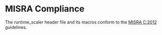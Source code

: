# MISRA Compliance

The runtime_scaler header file and its macros conform to the [MISRA C:2012](https://www.misra.org.uk/misra-c)
guidelines.
